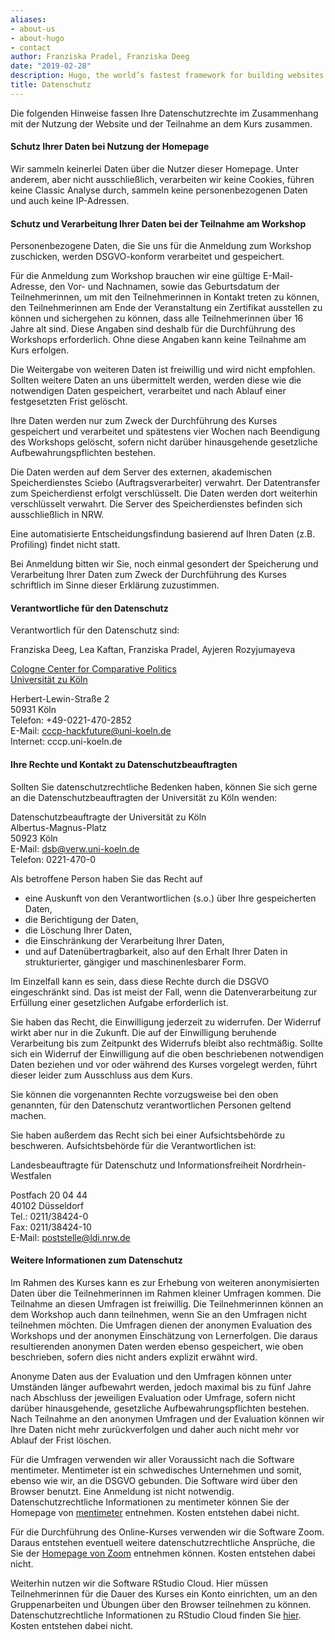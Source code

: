 ```yaml
---
aliases:
- about-us
- about-hugo
- contact
author: Franziska Pradel, Franziska Deeg
date: "2019-02-28"
description: Hugo, the world’s fastest framework for building websites
title: Datenschutz
---
```



Die folgenden Hinweise fassen Ihre Datenschutzrechte im Zusammenhang mit der Nutzung der Website und der Teilnahme an dem Kurs zusammen.


#### Schutz Ihrer Daten bei Nutzung der Homepage
Wir sammeln keinerlei Daten über die Nutzer dieser Homepage. Unter anderem, aber nicht ausschließlich, verarbeiten wir keine Cookies, führen keine Classic Analyse durch, sammeln keine personenbezogenen Daten und auch keine IP-Adressen.

#### Schutz und Verarbeitung Ihrer Daten bei der Teilnahme am Workshop
Personenbezogene Daten, die Sie uns für die Anmeldung zum Workshop zuschicken, werden DSGVO-konform verarbeitet und gespeichert.

Für die Anmeldung zum Workshop brauchen wir eine gültige E-Mail-Adresse, den Vor- und Nachnamen, sowie das Geburtsdatum der Teilnehmerinnen, um mit den Teilnehmerinnen in Kontakt treten zu können, den Teilnehmerinnen am Ende der Veranstaltung ein Zertifikat ausstellen zu können und sichergehen zu können, dass alle Teilnehmerinnen über 16 Jahre alt sind. Diese Angaben sind deshalb für die Durchführung des Workshops erforderlich. Ohne diese Angaben kann keine Teilnahme am Kurs erfolgen.

Die Weitergabe von weiteren Daten ist freiwillig und wird nicht empfohlen. Sollten weitere Daten an uns übermittelt werden, werden diese wie die notwendigen Daten gespeichert, verarbeitet und nach Ablauf einer festgesetzten Frist gelöscht.

Ihre Daten werden nur zum Zweck der Durchführung des Kurses gespeichert und verarbeitet und spätestens vier Wochen nach Beendigung des Workshops gelöscht, sofern nicht darüber hinausgehende gesetzliche Aufbewahrungspflichten bestehen.

Die Daten werden auf dem Server des externen, akademischen Speicherdienstes Sciebo (Auftragsverarbeiter) verwahrt. Der Datentransfer zum Speicherdienst erfolgt verschlüsselt. Die Daten werden dort weiterhin verschlüsselt verwahrt. Die Server des Speicherdienstes befinden sich ausschließlich in NRW.

Eine automatisierte Entscheidungsfindung basierend auf Ihren Daten (z.B. Profiling) findet nicht statt.

Bei Anmeldung bitten wir Sie, noch einmal gesondert der Speicherung und Verarbeitung Ihrer Daten zum Zweck der Durchführung des Kurses schriftlich im Sinne dieser Erklärung zuzustimmen.

 
#### Verantwortliche für den Datenschutz
Verantwortlich für den Datenschutz sind:

Franziska Deeg, Lea Kaftan, Franziska Pradel, Ayjeren Rozyjumayeva

[Cologne Center for Comparative Politics](https://www.cccp.uni-koeln.de/)   
[Universität zu Köln](https://www.uni-koeln.de/)  

Herbert-Lewin-Straße 2  
50931 Köln  
Telefon: +49-0221-470-2852  
E-Mail: cccp-hackfuture@uni-koeln.de  
Internet: cccp.uni-koeln.de  
 
#### Ihre Rechte und Kontakt zu Datenschutzbeauftragten
Sollten Sie datenschutzrechtliche Bedenken haben, können Sie sich gerne an die Datenschutzbeauftragten der Universität zu Köln wenden:

Datenschutzbeauftragte der Universität zu Köln  
Albertus-Magnus-Platz  
50923 Köln  
E-Mail: dsb@verw.uni-koeln.de  
Telefon: 0221-470-0  

Als betroffene Person haben Sie das Recht auf
* eine Auskunft von den Verantwortlichen (s.o.) über Ihre gespeicherten Daten,
* die Berichtigung der Daten,
* die Löschung Ihrer Daten,
* die Einschränkung der Verarbeitung Ihrer Daten,
* und auf Datenübertragbarkeit, also auf den Erhalt Ihrer Daten in strukturierter, gängiger und maschinenlesbarer Form.

Im Einzelfall kann es sein, dass diese Rechte durch die DSGVO eingeschränkt sind. Das ist meist der Fall, wenn die Datenverarbeitung zur Erfüllung einer gesetzlichen Aufgabe erforderlich ist.

Sie haben das Recht, die Einwilligung jederzeit zu widerrufen. Der Widerruf wirkt aber nur in die Zukunft. Die auf der Einwilligung beruhende Verarbeitung bis zum Zeitpunkt des Widerrufs bleibt also rechtmäßig. Sollte sich ein Widerruf der Einwilligung auf die oben beschriebenen notwendigen Daten beziehen und vor oder während des Kurses vorgelegt werden, führt dieser leider zum Ausschluss aus dem Kurs.

Sie können die vorgenannten Rechte vorzugsweise bei den oben genannten, für den Datenschutz verantwortlichen Personen geltend machen.

Sie haben außerdem das Recht sich bei einer Aufsichtsbehörde zu beschweren. Aufsichtsbehörde für die Verantwortlichen ist:

Landesbeauftragte für Datenschutz und Informationsfreiheit  Nordrhein-Westfalen  

Postfach 20 04 44  
40102 Düsseldorf  
Tel.: 0211/38424-0  
Fax: 0211/38424-10  
E-Mail: poststelle@ldi.nrw.de  
 
#### Weitere Informationen zum Datenschutz
Im Rahmen des Kurses kann es zur Erhebung von weiteren anonymisierten Daten über die Teilnehmerinnen im Rahmen kleiner Umfragen kommen. Die Teilnahme an diesen Umfragen ist freiwillig. Die Teilnehmerinnen können an dem Workshop auch dann teilnehmen, wenn Sie an den Umfragen nicht teilnehmen möchten. Die Umfragen dienen der anonymen Evaluation des Workshops und der anonymen Einschätzung von Lernerfolgen. Die daraus resultierenden anonymen Daten werden ebenso gespeichert, wie oben beschrieben, sofern dies nicht anders explizit erwähnt wird.

Anonyme Daten aus der Evaluation und den Umfragen können unter Umständen länger aufbewahrt werden, jedoch maximal bis zu fünf Jahre nach Abschluss der jeweiligen Evaluation oder Umfrage, sofern nicht darüber hinausgehende, gesetzliche Aufbewahrungspflichten bestehen. Nach Teilnahme an den anonymen Umfragen und der Evaluation können wir Ihre Daten nicht mehr zurückverfolgen und daher auch nicht mehr vor Ablauf der Frist löschen.

Für die Umfragen verwenden wir aller Voraussicht nach die Software mentimeter. Mentimeter ist ein schwedisches Unternehmen und somit, ebenso wie wir, an die DSGVO gebunden. Die Software wird über den Browser benutzt. Eine Anmeldung ist nicht notwendig. Datenschutzrechtliche Informationen zu mentimeter können Sie der Homepage von [mentimeter](https://www.mentimeter.com/) entnehmen. Kosten entstehen dabei nicht.

Für die Durchführung des Online-Kurses verwenden wir die Software Zoom. Daraus entstehen eventuell weitere datenschutzrechtliche Ansprüche, die Sie der [Homepage von Zoom](https://zoom.us) entnehmen können. Kosten entstehen dabei nicht.

Weiterhin nutzen wir die Software RStudio Cloud. Hier müssen Teilnehmerinnen für die Dauer des Kurses ein Konto einrichten, um an den Gruppenarbeiten und Übungen über den Browser teilnehmen zu können. Datenschutzrechtliche Informationen zu RStudio Cloud finden Sie [hier](https://rstudio.com/about/rstudio-service-terms-of-use/). Kosten entstehen dabei nicht.
 



